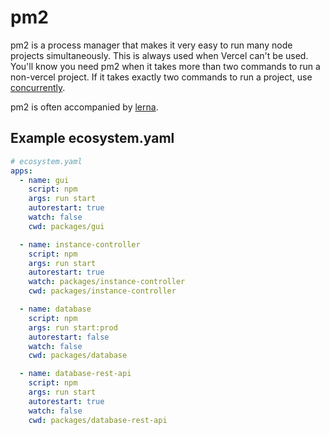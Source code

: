 # pm2

pm2 is a process manager that makes it very easy to run many node projects simultaneously. This is always used
when Vercel can't be used. You'll know you need pm2 when it takes more than two commands to run a non-vercel project.
If it takes exactly two commands to run a project, use [concurrently](https://www.npmjs.com/package/concurrently).

pm2 is often accompanied by [lerna](../lerna/README.md).

## Example ecosystem.yaml

```yaml
# ecosystem.yaml
apps:
  - name: gui
    script: npm
    args: run start
    autorestart: true
    watch: false
    cwd: packages/gui

  - name: instance-controller
    script: npm
    args: run start
    autorestart: true
    watch: packages/instance-controller
    cwd: packages/instance-controller

  - name: database
    script: npm
    args: run start:prod
    autorestart: false
    watch: false
    cwd: packages/database

  - name: database-rest-api
    script: npm
    args: run start
    autorestart: true
    watch: false
    cwd: packages/database-rest-api

```
